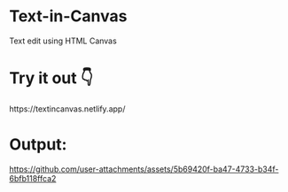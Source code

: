 # Text-in-Canvas                                                    
Text edit using HTML Canvas            
<h1>Try it out 👇</h1>                              
https://textincanvas.netlify.app/
<h1>Output:</h1>                                                       



https://github.com/user-attachments/assets/5b69420f-ba47-4733-b34f-6bfb118ffca2

